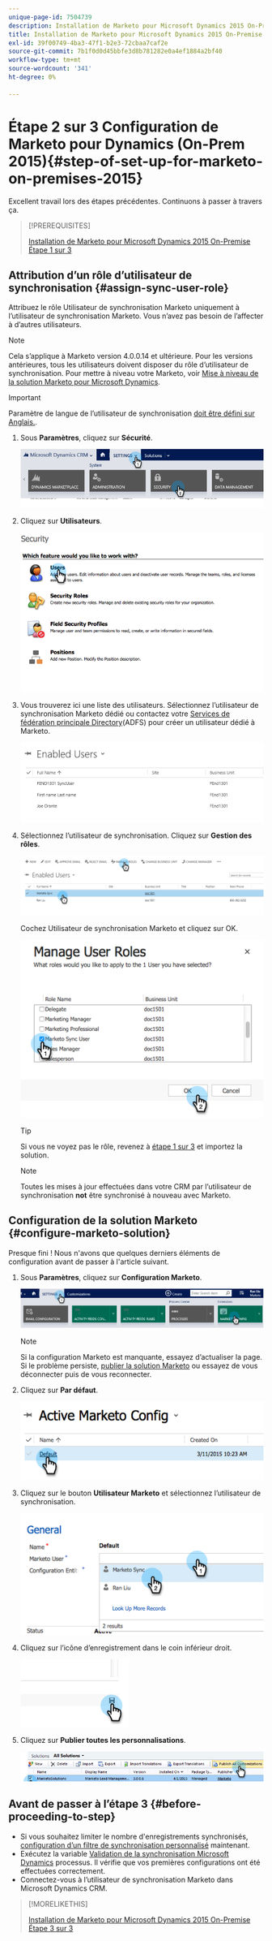 ```yaml
---
unique-page-id: 7504739
description: Installation de Marketo pour Microsoft Dynamics 2015 On-Premise Étape 2 sur 3 - Documentation Marketo - Documentation du produit
title: Installation de Marketo pour Microsoft Dynamics 2015 On-Premise Étape 2 sur 3
exl-id: 39f00749-4ba3-47f1-b2e3-72cbaa7caf2e
source-git-commit: 7b1f0d0d45bbfe3d8b781282e0a4ef1884a2bf40
workflow-type: tm+mt
source-wordcount: '341'
ht-degree: 0%

---
```


# Étape 2 sur 3 Configuration de Marketo pour Dynamics (On-Prem 2015){#step-of-set-up-for-marketo-on-premises-2015}

Excellent travail lors des étapes précédentes. Continuons à passer à travers ça.

>[!PREREQUISITES]
>
>[Installation de Marketo pour Microsoft Dynamics 2015 On-Premise Étape 1 sur 3](/help/marketo/product-docs/crm-sync/microsoft-dynamics-sync/sync-setup/connecting-to-legacy-versions/step-1-of-3-install-2015.md)

## Attribution d’un rôle d’utilisateur de synchronisation {#assign-sync-user-role}

Attribuez le rôle Utilisateur de synchronisation Marketo uniquement à l’utilisateur de synchronisation Marketo. Vous n’avez pas besoin de l’affecter à d’autres utilisateurs.

>[!NOTE]
>
>Cela s’applique à Marketo version 4.0.0.14 et ultérieure. Pour les versions antérieures, tous les utilisateurs doivent disposer du rôle d’utilisateur de synchronisation. Pour mettre à niveau votre Marketo, voir [Mise à niveau de la solution Marketo pour Microsoft Dynamics](/help/marketo/product-docs/crm-sync/microsoft-dynamics-sync/sync-setup/update-the-marketo-solution-for-microsoft-dynamics.md).

>[!IMPORTANT]
>
>Paramètre de langue de l’utilisateur de synchronisation [doit être défini sur Anglais.](https://portal.dynamics365support.com/knowledgebase/article/KA-01201/en-us).

1. Sous **Paramètres**, cliquez sur **Sécurité**.

   ![](assets/assign1.png)

1. Cliquez sur **Utilisateurs**.

   ![](assets/assign2.png)

1. Vous trouverez ici une liste des utilisateurs. Sélectionnez l’utilisateur de synchronisation Marketo dédié ou contactez votre [Services de fédération principale Directory](https://msdn.microsoft.com/en-us/library/bb897402.aspx)(ADFS) pour créer un utilisateur dédié à Marketo.

   ![](assets/image2015-3-26-10-3a39-3a35.png)

1. Sélectionnez l’utilisateur de synchronisation. Cliquez sur **Gestion des rôles**.

   ![](assets/assign4.png)

   Cochez Utilisateur de synchronisation Marketo et cliquez sur OK.

   ![](assets/assign5.png)

   >[!TIP]
   >
   >Si vous ne voyez pas le rôle, revenez à [étape 1 sur 3](/help/marketo/product-docs/crm-sync/microsoft-dynamics-sync/sync-setup/connecting-to-legacy-versions/step-1-of-3-install-2015.md) et importez la solution.

   >[!NOTE]
   >
   >Toutes les mises à jour effectuées dans votre CRM par l’utilisateur de synchronisation **not** être synchronisé à nouveau avec Marketo.

## Configuration de la solution Marketo {#configure-marketo-solution}

Presque fini ! Nous n&#39;avons que quelques derniers éléments de configuration avant de passer à l&#39;article suivant.

1. Sous **Paramètres**, cliquez sur **Configuration Marketo**.

   ![](assets/configure1.png)

   >[!NOTE]
   >
   >Si la configuration Marketo est manquante, essayez d’actualiser la page. Si le problème persiste, [publier la solution Marketo](/help/marketo/product-docs/crm-sync/microsoft-dynamics-sync/sync-setup/connecting-to-legacy-versions/step-1-of-3-install-2015.md) ou essayez de vous déconnecter puis de vous reconnecter.

1. Cliquez sur **Par défaut**.

   ![](assets/configure2.png)

1. Cliquez sur le bouton **Utilisateur Marketo** et sélectionnez l’utilisateur de synchronisation.

   ![](assets/configure3.png)

1. Cliquez sur l’icône d’enregistrement dans le coin inférieur droit.

   ![](assets/configure4.png)

1. Cliquez sur **Publier toutes les personnalisations**.

   ![](assets/publish-all-customizations1.png)

## Avant de passer à l’étape 3 {#before-proceeding-to-step}

* Si vous souhaitez limiter le nombre d&#39;enregistrements synchronisés, [configuration d’un filtre de synchronisation personnalisé](/help/marketo/product-docs/crm-sync/microsoft-dynamics-sync/create-a-custom-dynamics-sync-filter.md) maintenant.
* Exécutez la variable [Validation de la synchronisation Microsoft Dynamics](/help/marketo/product-docs/crm-sync/microsoft-dynamics-sync/sync-setup/validate-microsoft-dynamics-sync.md) processus. Il vérifie que vos premières configurations ont été effectuées correctement.
* Connectez-vous à l’utilisateur de synchronisation Marketo dans Microsoft Dynamics CRM.

>[!MORELIKETHIS]
>
>[Installation de Marketo pour Microsoft Dynamics 2015 On-Premise Étape 3 sur 3](/help/marketo/product-docs/crm-sync/microsoft-dynamics-sync/sync-setup/connecting-to-legacy-versions/step-3-of-3-connect-2015.md)
